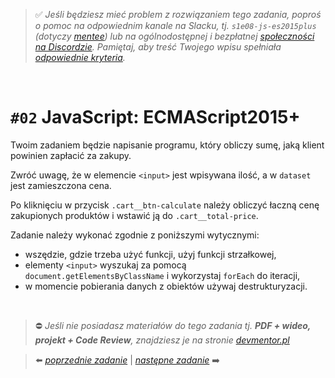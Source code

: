 > :white_check_mark: *Jeśli będziesz mieć problem z rozwiązaniem tego zadania, poproś o pomoc na odpowiednim kanale na Slacku, tj. `s1e08-js-es2015plus` (dotyczy [mentee](https://devmentor.pl/mentoring-javascript/)) lub na ogólnodostępnej i bezpłatnej [społeczności na Discordzie](https://devmentor.pl/discord). Pamiętaj, aby treść Twojego wpisu spełniała [odpowiednie kryteria](https://devmentor.pl/jak-prosic-o-pomoc/).*

&nbsp;

# `#02` JavaScript: ECMAScript2015+

Twoim zadaniem będzie napisanie programu, który obliczy sumę, jaką klient powinien zapłacić za zakupy.

Zwróć uwagę, że w elemencie `<input>` jest wpisywana ilość, a w `dataset` jest zamieszczona cena.

Po kliknięciu w przycisk `.cart__btn-calculate` należy obliczyć łaczną cenę zakupionych produktów i wstawić ją do `.cart__total-price`.

Zadanie należy wykonać zgodnie z poniższymi wytycznymi:
* wszędzie, gdzie trzeba użyć funkcji, użyj funkcji strzałkowej,
* elementy `<input>` wyszukaj za pomocą `document.getElementsByClassName` i wykorzystaj `forEach` do iteracji,
* w momencie pobierania danych z obiektów używaj destrukturyzacji.



&nbsp;
> :no_entry: *Jeśli nie posiadasz materiałów do tego zadania tj. **PDF + wideo, projekt + Code Review**, znajdziesz je na stronie [devmentor.pl](https://devmentor.pl/workshop-js-es2015plus/)*

> :arrow_left: [*poprzednie zadanie*](./../01) | [*następne zadanie*](./../03) :arrow_right:
